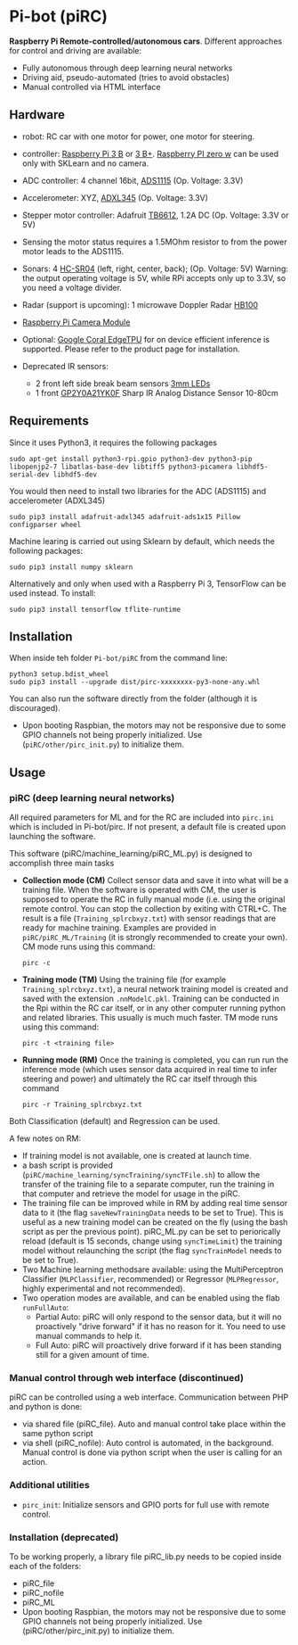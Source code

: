 # Pi-bot (piRC)
**Raspberry Pi Remote-controlled/autonomous cars**. Different approaches for control and driving are available:
- Fully autonomous through deep learning neural networks 
- Driving aid, pseudo-automated (tries to avoid obstacles)
- Manual controlled via HTML interface

## Hardware
- robot: RC car with one motor for power, one motor for steering.
- controller: [Raspberry Pi 3 B](https://www.raspberrypi.org/products/raspberry-pi-3-model-b/) or [3 B+](https://www.raspberrypi.org/products/raspberry-pi-3-model-b-plus/). [Raspberry PI zero w](https://www.raspberrypi.org/products/pi-zero-w/)  can be used only with SKLearn and no camera.
- ADC controller: 4 channel 16bit, [ADS1115](http://www.ti.com/lit/ds/symlink/ads1115.pdf) (Op. Voltage: 3.3V)
- Accelerometer: XYZ, [ADXL345](http://www.analog.com/en/products/mems/accelerometers/adxl345.html) (Op. Voltage: 3.3V)
- Stepper motor controller: Adafruit [TB6612](https://learn.adafruit.com/adafruit-tb6612-h-bridge-dc-stepper-motor-driver-breakout/overview), 1.2A DC (Op. Voltage: 3.3V or 5V)
- Sensing the motor status requires a 1.5MOhm resistor to from the power motor leads to the ADS1115. 
- Sonars: 4 [HC-SR04](http://www.micropik.com/PDF/HCSR04.pdf) (left, right, center, back); (Op. Voltage: 5V)
  Warning: the output operating voltage is 5V, while RPi accepts only up to 3.3V, so you need a voltage divider.
- Radar (support is upcoming): 1 microwave Doppler Radar [HB100](https://www.tindie.com/products/limpkin/hb100-doppler-speed-sensor-arduino-compatible/)
- [Raspberry Pi Camera Module](https://www.raspberrypi.org/products/camera-module-v2/)
- Optional: [Google Coral EdgeTPU](https://coral.ai/docs/accelerator/get-started/) for on device efficient inference is supported. Please refer to the product page for installation.

- Deprecated IR sensors:
    - 2 front left side break beam sensors [3mm LEDs](https://www.adafruit.com/products/2167)
    - 1 front [GP2Y0A21YK0F](http://www.sharp-world.com/products/device/lineup/data/pdf/datasheet/gp2y0a21yk_e.pdf) Sharp IR Analog Distance Sensor 10-80cm

## Requirements
Since it uses Python3, it requires the following packages

    sudo apt-get install python3-rpi.gpio python3-dev python3-pip libopenjp2-7 libatlas-base-dev libtiff5 python3-picamera libhdf5-serial-dev libhdf5-dev

You would then need to install two libraries for the ADC (ADS1115) and accelerometer (ADXL345)

    sudo pip3 install adafruit-adxl345 adafruit-ads1x15 Pillow configparser wheel

Machine learing is carried out using Sklearn by default, which needs the following packages:

    sudo pip3 install numpy sklearn 
    
Alternatively and only when used with a Raspberry Pi 3, TensorFlow can be used instead. To install: 

    sudo pip3 install tensorflow tflite-runtime

## Installation
When inside teh folder `Pi-bot/piRC` from the command line:

    python3 setup.bdist_wheel
    sudo pip3 install --upgrade dist/pirc-xxxxxxxx-py3-none-any.whl  
    
You can also run the software directly from the folder (although it is discouraged).
    
- Upon booting Raspbian, the motors may not be responsive due to some GPIO channels not being properly initialized. Use (`piRC/other/pirc_init.py`) to initialize them.

## Usage
### piRC (deep learning neural networks)
All required parameters for ML and for the RC are included into `pirc.ini` which is included in Pi-bot/pirc. If not present, a default file is created upon launching the software.
 
This software (piRC/machine_learning/piRC_ML.py) is designed to accomplish three main tasks
- **Collection mode (CM)** Collect sensor data and save it into what will be a training file. When the software is operated with CM, the user is supposed to operate the RC in fully manual mode (i.e. using the original remote control. You can stop the collection by exiting with CTRL+C. The result is a file (`Training_splrcbxyz.txt`) with sensor readings that are ready for machine training. Examples are provided in `piRC/piRC_ML/Training` (it is strongly recommended to create your own). CM mode runs using this command:

    `pirc -c`

- **Training mode (TM)** Using the training file (for example `Training_splrcbxyz.txt`), a neural network training model is created and saved with the extension `.nnModelC.pkl`. Training can be conducted in the Rpi within the RC car itself, or in any other computer running python and related libraries. This usually is much much faster. TM mode runs using this command:

    `pirc -t <training file>`

- **Running mode (RM)** Once the training is completed, you can run run the inference mode (which uses sensor data acquired in real time to infer steering and power) and ultimately the RC car itself through this command

    `pirc -r Training_splrcbxyz.txt`

Both Classification (default) and Regression can be used.

A few notes on RM:
- If training model is not available, one is created at launch time.
- a bash script is provided (`piRC/machine_learning/syncTraining/syncTFile.sh`) to allow the transfer of the training file to a separate computer, run the training in that computer and retrieve the model for usage in the piRC.
- The training file can be improved while in RM by adding real time sensor data to it (the flag `saveNewTrainingData` needs to be set to True). This is useful as a new training model can be created on the fly (using the bash script as per the previous point). piRC_ML.py can be set to periorically reload (default is 15 seconds, change using `syncTimeLimit`) the training model without relaunching the script (the flag `syncTrainModel` needs to be set to True).
- Two Machine learning methodsare available: using the MultiPerceptron Classifier (`MLPClassifier`, recommended) or Regressor (`MLPRegressor`, highly experimental and not recommended). 
- Two operation modes are available, and can be enabled using the flab `runFullAuto`:
    - Partial Auto: piRC will only respond to the sensor data, but it will no proactively "drive forward" if it has no reason for it. You need to use manual commands to help it. 
    - Full Auto: piRC will proactively drive forward if it has been standing still for a given amount of time. 

### Manual control through web interface (discontinued)
piRC can be controlled using a web interface. Communication between PHP and python is done: 
- via shared file (piRC_file). Auto and manual control take place within the same python script
- via shell (piRC_nofile): Auto control is automated, in the background. Manual control is done via python script when the user 
is calling for an action.

### Additional utilities
- `pirc_init`: Initialize sensors and GPIO ports for full use with remote control.


### Installation (deprecated)
To be working properly, a library file piRC_lib.py needs to be copied inside each of the folders:
- piRC_file
- piRC_nofile
- piRC_ML
- Upon booting Raspbian, the motors may not be responsive due to some GPIO channels not being properly initialized. Use (piRC/other/pirc_init.py) to initialize them.

